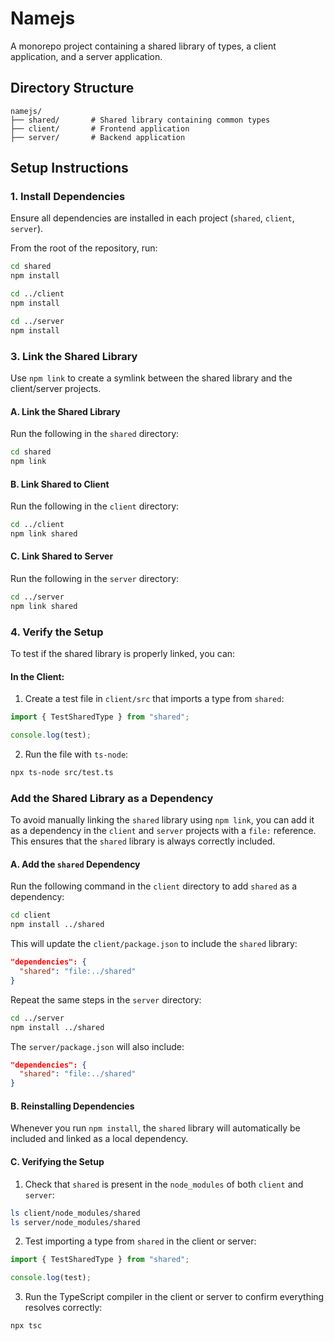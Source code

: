 # Namejs

A monorepo project containing a shared library of types, a client application, and a server application.

## Directory Structure

```
namejs/
├── shared/       # Shared library containing common types
├── client/       # Frontend application
├── server/       # Backend application
```

## Setup Instructions

### 1. Install Dependencies

Ensure all dependencies are installed in each project (`shared`, `client`, `server`).

From the root of the repository, run:

```bash
cd shared
npm install

cd ../client
npm install

cd ../server
npm install
```

### 3. Link the Shared Library

Use `npm link` to create a symlink between the shared library and the client/server projects.

#### A. Link the Shared Library

Run the following in the `shared` directory:

```bash
cd shared
npm link
```

#### B. Link Shared to Client

Run the following in the `client` directory:

```bash
cd ../client
npm link shared
```

#### C. Link Shared to Server

Run the following in the `server` directory:

```bash
cd ../server
npm link shared
```

### 4. Verify the Setup

To test if the shared library is properly linked, you can:

#### In the Client:

1. Create a test file in `client/src` that imports a type from `shared`:
```ts
import { TestSharedType } from "shared";

console.log(test);
```

2. Run the file with `ts-node`:
```bash
npx ts-node src/test.ts
```

### Add the Shared Library as a Dependency

To avoid manually linking the `shared` library using `npm link`, you can add it as a dependency in the `client` and `server` projects with a `file:` reference. This ensures that the `shared` library is always correctly included.

#### A. Add the `shared` Dependency

Run the following command in the `client` directory to add `shared` as a dependency:

```bash
cd client
npm install ../shared
```

This will update the `client/package.json` to include the `shared` library:

```json
"dependencies": {
  "shared": "file:../shared"
}
```

Repeat the same steps in the `server` directory:

```bash
cd ../server
npm install ../shared
```

The `server/package.json` will also include:

```json
"dependencies": {
  "shared": "file:../shared"
}
```

#### B. Reinstalling Dependencies

Whenever you run `npm install`, the `shared` library will automatically be included and linked as a local dependency.

#### C. Verifying the Setup

1. Check that `shared` is present in the `node_modules` of both `client` and `server`:
```bash
ls client/node_modules/shared
ls server/node_modules/shared
```

2. Test importing a type from `shared` in the client or server:
```ts
import { TestSharedType } from "shared";

console.log(test);
```

3. Run the TypeScript compiler in the client or server to confirm everything resolves correctly:
```bash
npx tsc
```

